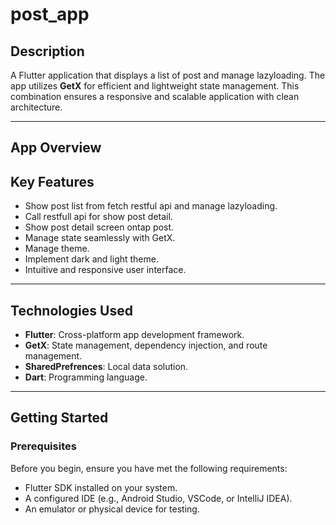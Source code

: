 # post_app

## Description

A Flutter application that displays a list of post and manage lazyloading. The app utilizes **GetX** for efficient and lightweight state management. This combination ensures a responsive and scalable application with clean architecture.

---

## App Overview

## Key Features

- Show post list from fetch restful api and manage lazyloading.
- Call restfull api for show post detail.
- Show post detail screen ontap post.
- Manage state seamlessly with GetX.
- Manage theme.
- Implement dark and light theme.
- Intuitive and responsive user interface.

---

## Technologies Used

- **Flutter**: Cross-platform app development framework.
- **GetX**: State management, dependency injection, and route management.
- **SharedPrefrences**: Local data solution.
- **Dart**: Programming language.

---

## Getting Started

### Prerequisites

Before you begin, ensure you have met the following requirements:

- Flutter SDK installed on your system.
- A configured IDE (e.g., Android Studio, VSCode, or IntelliJ IDEA).
- An emulator or physical device for testing.


